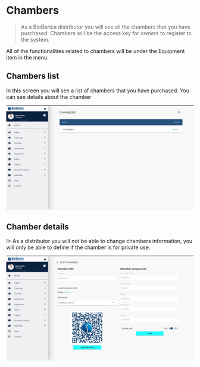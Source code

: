 # Chambers

> As a BioBarica distributor you will see all the chambers that you have purchased. Chambers will be the access key for owners to register to the system.

All of the functionalities related to chambers will be under the Equipment item in the menu.

## Chambers list

In this screen you will see a list of chambers that you have purchased. You can see details about the chamber 

![chambers-list](../_media/distributor/chambers-list.jpg ':size=500x280')


## Chamber details

!> As a distributor you will not be able to change chambers information, you will only be able to define if the chamber is for private use.

![chamber-details](../_media/distributor/chamber-details.jpg ':size=500x280')